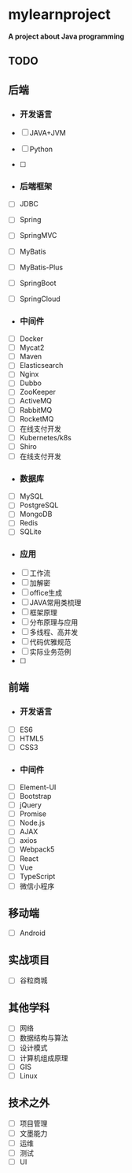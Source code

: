 # mylearnproject
**A project about Java programming**

## TODO

## 后端

- ### 开发语言

- [ ] JAVA+JVM

- [ ] Python

- [ ] 

  

- ### 后端框架

- [ ] JDBC
- [ ] Spring

- [ ] SpringMVC

- [ ] MyBatis
- [ ] MyBatis-Plus

- [ ] SpringBoot

- [ ] SpringCloud

- ### 中间件

- [ ] Docker
- [ ] Mycat2
- [ ] Maven
- [ ] Elasticsearch
- [ ] Nginx
- [ ] Dubbo
- [ ] ZooKeeper
- [ ] ActiveMQ
- [ ] RabbitMQ
- [ ] RocketMQ
- [ ] 在线支付开发
- [ ] Kubernetes/k8s
- [ ] Shiro
- [ ] 在线支付开发

- ### 数据库

- [ ] MySQL
- [ ] PostgreSQL
- [ ] MongoDB
- [ ] Redis
- [ ] SQLite

- ### 应用

- [ ] 工作流
- [ ] 加解密
- [ ] office生成
- [ ] JAVA常用类梳理
- [ ] 框架原理
- [ ] 分布原理与应用
- [ ] 多线程、高并发
- [ ] 代码优雅规范
- [ ] 实际业务范例
- [ ] 

## 前端


- ### 开发语言

- [ ] ES6
- [ ] HTML5
- [ ] CSS3

- ### 中间件
- [ ] Element-UI
- [ ] Bootstrap
- [ ] jQuery
- [ ] Promise
- [ ] Node.js
- [ ] AJAX
- [ ] axios
- [ ] Webpack5
- [ ] React
- [ ] Vue
- [ ] TypeScript
- [ ] 微信小程序

## 移动端
- [ ] Android

## 实战项目
- [ ] 谷粒商城
## 其他学科

- [ ] 网络
- [ ] 数据结构与算法
- [ ] 设计模式
- [ ] 计算机组成原理
- [ ] GIS
- [ ] Linux

## 技术之外

- [ ] 项目管理
- [ ] 文墨能力
- [ ] 运维
- [ ] 测试
- [ ] UI